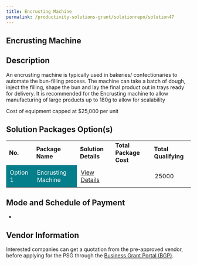 ```yaml
---
title: Encrusting Machine
permalink: /productivity-solutions-grant/solutionrepo/solution47
---
```


## Encrusting Machine

## Description

An encrusting machine is typically used in bakeries/ confectionaries to automate the bun-filling process. 
The machine can take a batch of dough, inject the filling, shape the bun and lay the final product out in trays ready for delivery.
It is recommended for the Encrusting machine to allow manufacturing of large products up to 180g to allow for scalability

Cost of equipment capped at $25,000 per unit 

## Solution Packages Option(s)

<table>
<tr>
<td><b>No.</b></td>
<td><b>Package Name</b></td>
<td><b>Solution Details</b></td>
<td><b>Total Package Cost</b></td>
<td><b>Total Qualifying</b></td>
</tr>
<tr>
<td style='padding: 10px; background-color: #037E8A; color: #FFFFFF;'>Option 1</td>
<td style='padding: 10px; background-color: #037E8A; color: #FFFFFF;'>Encrusting Machine</td>
<td style='padding: 10px;'><a href='' target='_blank'>View Details</a></td>
<td style='padding: 10px;'></td>
<td style='padding: 10px;'>25000</td>
</tr>
</table>

## Mode and Schedule of Payment

 - 

## Vendor Information

 

Interested companies can get a quotation from the pre-approved vendor, before applying for the PSG through the <a href='https://www.businessgrants.gov.sg/' target='_blank' rel='noopener'>Business Grant Portal (BGP)</a>.

<script src="/jquery/resize-tables.js"></script>
